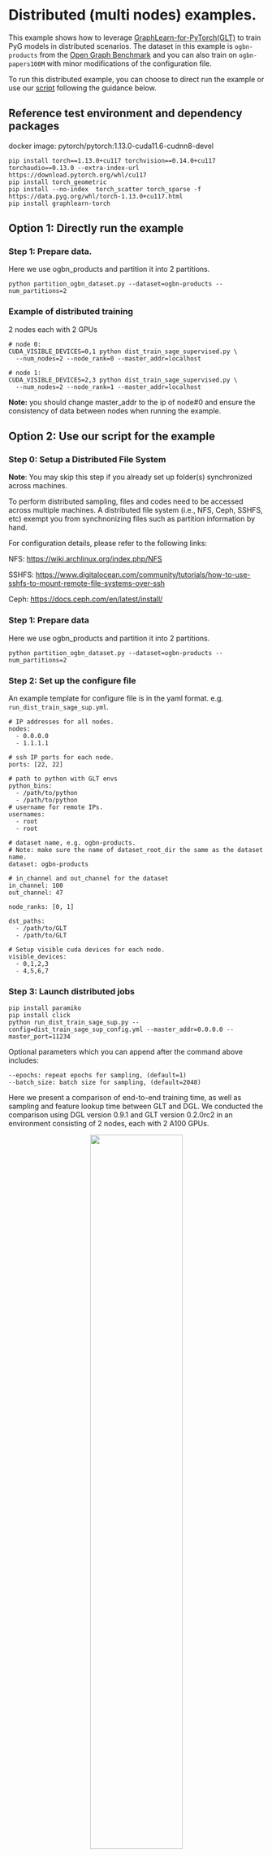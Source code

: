 # Distributed (multi nodes) examples.

This example shows how to leverage [GraphLearn-for-PyTorch(GLT)](https://github.com/alibaba/graphlearn-for-pytorch) to train PyG models in distributed scenarios. The dataset in this example is `ogbn-products` from the [Open Graph Benchmark](https://ogb.stanford.edu/) and you can also train on `ogbn-papers100M` with minor modifications of the configuration file.

To run this distributed example, you can choose to direct run the example or use our [script](run_dist_train_sage_sup.py) following the guidance below.

## Reference test environment and dependency packages
docker image: pytorch/pytorch:1.13.0-cuda11.6-cudnn8-devel
```
pip install torch==1.13.0+cu117 torchvision==0.14.0+cu117 torchaudio==0.13.0 --extra-index-url https://download.pytorch.org/whl/cu117
pip install torch_geometric
pip install --no-index  torch_scatter torch_sparse -f https://data.pyg.org/whl/torch-1.13.0+cu117.html
pip install graphlearn-torch
```

## Option 1: Directly run the example
### Step 1: Prepare data.
Here we use ogbn_products and partition it into 2 partitions.
```
python partition_ogbn_dataset.py --dataset=ogbn-products --num_partitions=2
```

### Example of distributed training
2 nodes each with 2 GPUs
```
# node 0:
CUDA_VISIBLE_DEVICES=0,1 python dist_train_sage_supervised.py \
  --num_nodes=2 --node_rank=0 --master_addr=localhost

# node 1:
CUDA_VISIBLE_DEVICES=2,3 python dist_train_sage_supervised.py \
  --num_nodes=2 --node_rank=1 --master_addr=localhost
```

**Note:** you should change master_addr to the ip of node#0 and ensure the consistency of data between nodes when running the example.

## Option 2: Use our script for the example
### Step 0: Setup a Distributed File System
**Note**: You may skip this step if you already set up folder(s) synchronized across machines.

To perform distributed sampling, files and codes need to be accessed across multiple machines. A distributed file system (i.e., NFS, Ceph, SSHFS, etc) exempt you from synchnonizing files such as partition information by hand.

For configuration details, please refer to the following links:

NFS: https://wiki.archlinux.org/index.php/NFS

SSHFS: https://www.digitalocean.com/community/tutorials/how-to-use-sshfs-to-mount-remote-file-systems-over-ssh

Ceph: https://docs.ceph.com/en/latest/install/

### Step 1: Prepare data
Here we use ogbn_products and partition it into 2 partitions.
```
python partition_ogbn_dataset.py --dataset=ogbn-products --num_partitions=2
```

### Step 2: Set up the configure file
An example template for configure file is in the yaml format. e.g.
`run_dist_train_sage_sup.yml`.

```
# IP addresses for all nodes.
nodes:
  - 0.0.0.0
  - 1.1.1.1

# ssh IP ports for each node.
ports: [22, 22]

# path to python with GLT envs
python_bins:
  - /path/to/python
  - /path/to/python
# username for remote IPs.
usernames:
  - root
  - root

# dataset name, e.g. ogbn-products.
# Note: make sure the name of dataset_root_dir the same as the dataset name.
dataset: ogbn-products

# in_channel and out_channel for the dataset
in_channel: 100
out_channel: 47

node_ranks: [0, 1]

dst_paths:
  - /path/to/GLT
  - /path/to/GLT

# Setup visible cuda devices for each node.
visible_devices:
  - 0,1,2,3
  - 4,5,6,7
```

### Step 3: Launch distributed jobs

```
pip install paramiko
pip install click
python run_dist_train_sage_sup.py --config=dist_train_sage_sup_config.yml --master_addr=0.0.0.0 --master_port=11234
```

Optional parameters which you can append after the command above includes:
```
--epochs: repeat epochs for sampling, (default=1)
--batch_size: batch size for sampling, (default=2048)

```


Here we present a comparison of end-to-end training time, as well as
sampling and feature lookup time between GLT and DGL.
We conducted the comparison using DGL version 0.9.1 and GLT version 0.2.0rc2
in an environment consisting of 2 nodes, each with 2 A100 GPUs.

<p align="center">
  <img width="60%" src=../../docs/figures/glt_dgl.png />
</p>



## Example of distributed training with server-client mode
- 2 server nodes each with 1 server process for remote sampling and 2 GPUs.
- 2 client nodes each with 2 client processes for training and 2 GPUs.
```
# server node 0:
CUDA_VISIBLE_DEVICES=0,1 python dist_train_sage_supervised_with_server.py \
  --num_server_nodes=2 --num_client_nodes=2 --role=server --node_rank=0 \
  --num_server_procs_per_node=1 --num_client_procs_per_node=2 --master_addr=localhost

# server node 1:
CUDA_VISIBLE_DEVICES=2,3 python dist_train_sage_supervised_with_server.py \
  --num_server_nodes=2 --num_client_nodes=2 --role=server --node_rank=1 \
  --num_server_procs_per_node=1 --num_client_procs_per_node=2 --master_addr=localhost

# client node 0:
CUDA_VISIBLE_DEVICES=4,5 python dist_train_sage_supervised_with_server.py \
  --num_server_nodes=2 --num_client_nodes=2 --role=client --node_rank=0 \
  --num_server_procs_per_node=1 --num_client_procs_per_node=2 --master_addr=localhost

# client node 1:
CUDA_VISIBLE_DEVICES=6,7 python dist_train_sage_supervised_with_server.py \
  --num_server_nodes=2 --num_client_nodes=2 --role=client --node_rank=1 \
  --num_server_procs_per_node=1 --num_client_procs_per_node=2 --master_addr=localhost
```

Note: you should change master_addr to the ip of server-node#0